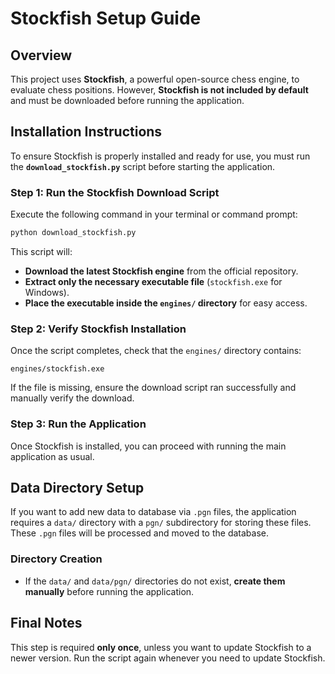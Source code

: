 # Stockfish Setup Guide

## **Overview**
This project uses **Stockfish**, a powerful open-source chess engine, to evaluate chess positions. However, **Stockfish is not included by default** and must be downloaded before running the application.

## **Installation Instructions**
To ensure Stockfish is properly installed and ready for use, you must run the **`download_stockfish.py`** script before starting the application.

### **Step 1: Run the Stockfish Download Script**
Execute the following command in your terminal or command prompt:
```bash
python download_stockfish.py
```
This script will:
- **Download the latest Stockfish engine** from the official repository.
- **Extract only the necessary executable file** (`stockfish.exe` for Windows).
- **Place the executable inside the `engines/` directory** for easy access.

### **Step 2: Verify Stockfish Installation**
Once the script completes, check that the `engines/` directory contains:
```
engines/stockfish.exe
```
If the file is missing, ensure the download script ran successfully and manually verify the download.

### **Step 3: Run the Application**
Once Stockfish is installed, you can proceed with running the main application as usual.

## **Data Directory Setup**
If you want to add new data to database via `.pgn` files, the application requires a `data/` directory with a `pgn/` subdirectory for storing these files. These `.pgn` files will be processed and moved to the database.

### **Directory Creation**
- If the `data/` and `data/pgn/` directories do not exist, **create them manually** before running the application.

## **Final Notes**
This step is required **only once**, unless you want to update Stockfish to a newer version. Run the script again whenever you need to update Stockfish.